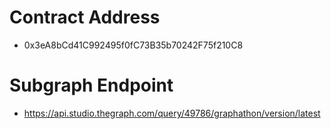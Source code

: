 # Contract Address
- 0x3eA8bCd41C992495f0fC73B35b70242F75f210C8

# Subgraph Endpoint
- https://api.studio.thegraph.com/query/49786/graphathon/version/latest
